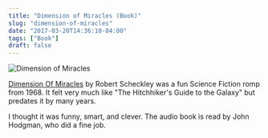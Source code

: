 ```yaml
---
title: "Dimension of Miracles (Book)"
slug: "dimension-of-miracles"
date: "2017-03-20T14:36:10-04:00"
tags: ["Book"]
draft: false
---
```


![Dimension of Miracles](/img/2017/DimensionOfMiracles.jpg)

[Dimension Of Miracles](https://www.goodreads.com/book/show/668634.Dimension_of_Miracles) by Robert Scheckley was a fun Science Fiction romp from 1968. It felt very much like "The Hitchhiker's Guide to the Galaxy" but predates it by many years. 

I thought it was funny, smart, and clever. The audio book is read by John Hodgman, who did a fine job.
